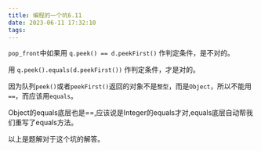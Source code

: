 ```yaml
---
title: 编程的一个坑6.11
date: 2023-06-11 17:32:10
tags: 
---
```




`pop_front`中如果用 `q.peek() == d.peekFirst()` 作判定条件，是不对的。

用 `q.peek().equals(d.peekFirst())` 作判定条件，才是对的。

因为队列`peek()`或者`peekFirst()`返回的对象不是`整型`，而是`Object`，所以不能用`==`，而应该用`equals`。

Object的equals底层也是==,应该说是Integer的equals才对,equals底层自动帮我们重写了equals方法。



以上是题解对于这个坑的解答。
